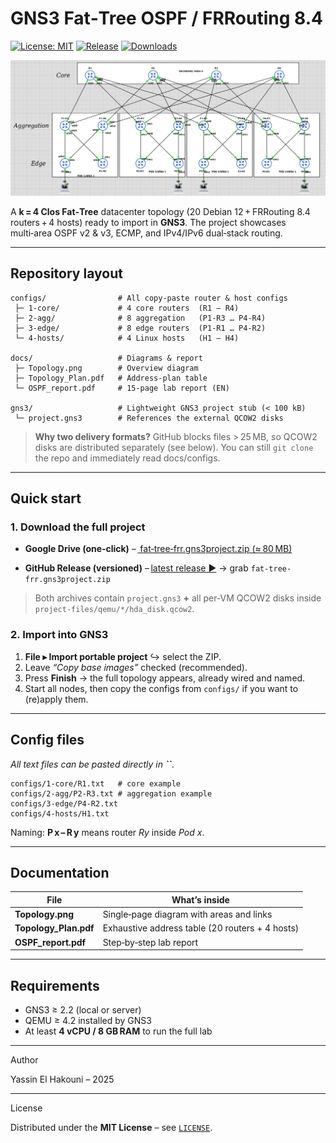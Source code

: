 # GNS3 Fat‑Tree OSPF / FRRouting 8.4

[![License: MIT](https://img.shields.io/badge/License-MIT-blue.svg)](LICENSE)
[![Release](https://img.shields.io/github/v/release/synloop/gns3-fat-tree-ospf-frr)](https://github.com/synloop/gns3-fat-tree-ospf-frr/releases)
[![Downloads](https://img.shields.io/github/downloads/synloop/gns3-fat-tree-ospf-frr/total.svg)](https://github.com/synloop/gns3-fat-tree-ospf-frr/releases)

<p align="center">
  <img src="docs/Topology.png" alt="Full Fat-Tree Topology" width="720">
</p>

A **k = 4 Clos Fat‑Tree** datacenter topology (20 Debian 12 + FRRouting 8.4 routers + 4 hosts) ready to import in **GNS3**.  The project showcases multi‑area OSPF v2 & v3, ECMP, and IPv4/IPv6 dual‑stack routing.

---

## Repository layout

```text
configs/                # All copy‑paste router & host configs
 ├─ 1-core/             # 4 core routers  (R1 – R4)
 ├─ 2-agg/              # 8 aggregation   (P1‑R3 … P4‑R4)
 ├─ 3-edge/             # 8 edge routers  (P1‑R1 … P4‑R2)
 └─ 4-hosts/            # 4 Linux hosts   (H1 – H4)

docs/                   # Diagrams & report
 ├─ Topology.png        # Overview diagram
 ├─ Topology_Plan.pdf   # Address‑plan table
 └─ OSPF_report.pdf     # 15‑page lab report (EN)

gns3/                   # Lightweight GNS3 project stub (< 100 kB)
 └─ project.gns3        # References the external QCOW2 disks
```

> **Why two delivery formats?**  GitHub blocks files > 25 MB, so QCOW2 disks are distributed separately (see below).  You can still `git clone` the repo and immediately read docs/configs.

---

## Quick start

### 1. Download the full project

- **Google Drive (one‑click)**  – [ fat‑tree‑frr.gns3project.zip (≈ 80 MB) ](https://drive.google.com/file/d/1lRXQm11yiwaAHLXwQSe6QbnUiOQnN-b6/view?usp=sharing)

- **GitHub Release (versioned)** – [latest release ▶](https://github.com/synloop/gns3-fat-tree-ospf-frr/releases/latest) → grab `fat-tree-frr.gns3project.zip`

> Both archives contain `project.gns3` **+** all per‑VM QCOW2 disks inside `project-files/qemu/*/hda_disk.qcow2`.

### 2. Import into GNS3

1. **File ▸ Import portable project** ↪ select the ZIP.
2. Leave *“Copy base images”* checked (recommended).
3. Press **Finish** → the full topology appears, already wired and named.
4. Start all nodes, then copy the configs from `configs/` if you want to (re)apply them.

---

##  Config files

*All text files can be pasted directly in **``**.*

```
configs/1-core/R1.txt   # core example
configs/2-agg/P2-R3.txt # aggregation example
configs/3-edge/P4-R2.txt
configs/4-hosts/H1.txt
```

Naming: **P x – R y** means router *Ry* inside *Pod x*.

---

## Documentation

| File                   | What’s inside                                      |
| ---------------------- | -------------------------------------------------- |
| **Topology.png**       | Single‑page diagram with areas and links           |
| **Topology\_Plan.pdf** | Exhaustive address table (20 routers + 4 hosts)    |
| **OSPF\_report.pdf**   | Step‑by‑step lab report                            |

---

## Requirements

- GNS3 ≥ 2.2 (local or server)
- QEMU ≥ 4.2 installed by GNS3
- At least **4 vCPU / 8 GB RAM** to run the full lab

---

Author

Yassin El Hakouni – 2025

---

License

Distributed under the **MIT License** – see [`LICENSE`](LICENSE).
